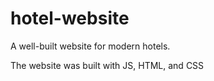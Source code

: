 # hotel-website

A well-built website for modern hotels.

The website was built with JS, HTML, and CSS
